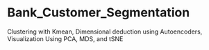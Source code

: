 # Bank_Customer_Segmentation
Clustering with Kmean, Dimensional deduction using Autoencoders, Visualization Using PCA, MDS, and tSNE
